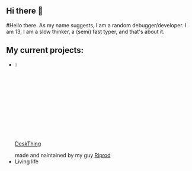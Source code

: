 ## Hi there 👋

<!--
**RandomDebugGuy/RandomDebugGuy** is a ✨ _special_ ✨ repository because its `README.md` (this file) appears on your GitHub profile.

Here are some ideas to get you started:

- 🔭 I’m currently working on ...
- 🌱 I’m currently learning ...
- 👯 I’m looking to collaborate on ...
- 🤔 I’m looking for help with ...
- 💬 Ask me about ...
- 📫 How to reach me: ...
- 😄 Pronouns: ...
- ⚡ Fun fact: ...
-->

#Hello there.
As my name suggests, I am a random debugger/developer. I am 13, I am a slow thinker, a (semi) fast typer, and that's about it.

## My current projects:
- <a target="_blank" href="https://github.com/ItsRiprod/DeskThing"><img src="deskthing.svg" style="width: 5%;" alt="Click to see the source"> <p>DeskThing</p></a> made and naintained by my guy <a href="https://github.com/ItsRiprod">Riprod</a>
- Living life

